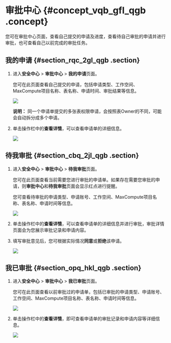 # 审批中心 {#concept_vqb_gfl_qgb .concept}

您可在审批中心页面，查看自己提交的申请及进度，查看待自己审批的申请并进行审批，也可查看自己以前完成的审批任务。

## 我的申请 {#section_rqc_2gl_qgb .section}

1.  进入**安全中心** \> **审批中心** \> **我的申请**页面。

    您可在此页面查看自己提交的申请，包括申请类型、工作空间、MaxCompute项目名称、表名称、申请时间、审批结果等信息。

    ![](http://static-aliyun-doc.oss-cn-hangzhou.aliyuncs.com/assets/img/123021/155131980838551_zh-CN.png)

    **说明：** 同一个申请单提交的多张表权限申请，会按照表Owner的不同，可能会自动拆分成多个申请。

2.  单击操作栏中的**查看详情**，可以查看申请单的详细信息。

    ![](http://static-aliyun-doc.oss-cn-hangzhou.aliyuncs.com/assets/img/123021/155131980938552_zh-CN.png)


## 待我审批 {#section_cbq_2jl_qgb .section}

1.  进入**安全中心** \> **审批中心** \> **待我审批**页面。

    您可在此页面查看当前需要您进行审批的申请单。如果存在需要您审批的申请，则**审批中心**和**待我审批**页面会显示红点进行提醒。

    您可查看待审批的申请类型、申请账号、工作空间、MaxCompute项目名称、表名称、申请时间等信息。

    ![](http://static-aliyun-doc.oss-cn-hangzhou.aliyuncs.com/assets/img/123021/155131980938554_zh-CN.png)

2.  单击操作栏中的**查看详情**，可以查看申请单的详细信息并进行审批，审批详情页面会为您展示审批记录和申请内容。
3.  填写审批意见后，您可根据实际情况**同意**或**拒绝**该申请。

    ![](http://static-aliyun-doc.oss-cn-hangzhou.aliyuncs.com/assets/img/123021/155131980938556_zh-CN.png)


## 我已审批 {#section_opq_hkl_qgb .section}

1.  进入**安全中心** \> **审批中心** \> **我已审批**页面。

    您可在此页面查看以前审批过的申请单，包括已审批的申请类型、申请账号、工作空间、MaxCompute项目名称、表名称、申请时间等信息。

    ![](http://static-aliyun-doc.oss-cn-hangzhou.aliyuncs.com/assets/img/123021/155131980938560_zh-CN.png)

2.  单击操作栏中的**查看详情**，即可查看申请单的审批记录和申请内容等详细信息。

    ![](http://static-aliyun-doc.oss-cn-hangzhou.aliyuncs.com/assets/img/123021/155131980938561_zh-CN.png)



